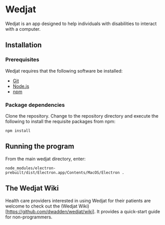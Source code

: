 # Wedjat

Wedjat is an app designed to help individuals with disabilities to interact with a computer.

## Installation

### Prerequisites

Wedjat requires that the following software be installed:

- [Git](https://git-scm.com/)
- [Node.js](http://nodejs.org/)
- [npm](http://npmjs.org/)

### Package dependencies

Clone the repository. Change to the repository directory and execute the following to install the requisite packages from npm:

```
npm install
```

## Running the program

From the main wedjat directory, enter:

```
node_modules/electron-prebuilt/dist/Electron.app/Contents/MacOS/Electron .
```

## The Wedjat Wiki

Health care providers interested in using Wedjat for their patients are welcome to check out the (Wedjat Wiki)[https://github.com/dwadden/wedjat/wiki]. It provides a quick-start guide for non-programmers.
